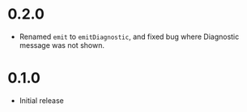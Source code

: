 # 0.2.0

* Renamed `emit` to `emitDiagnostic`, and fixed bug where Diagnostic message was not shown.

# 0.1.0

* Initial release